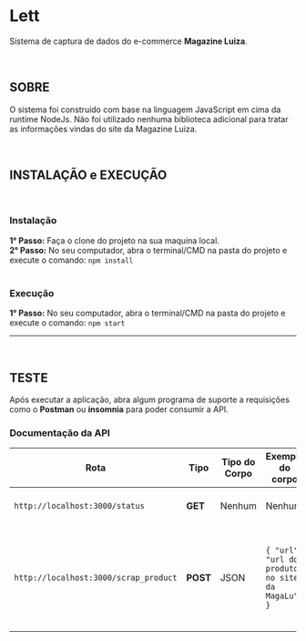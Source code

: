 # Lett

Sistema de captura de dados do e-commerce **Magazine Luiza**.

<br>

## SOBRE <br>

O sistema foi construído com base na linguagem JavaScript em cima da runtime NodeJs. Não foi utilizado nenhuma biblioteca adicional para tratar as informações vindas do site da Magazine Luiza.

<br>

## INSTALAÇÃO e EXECUÇÃO

<br>

### **Instalação**

**1° Passo:** Faça o clone do projeto na sua maquina local. <br>
**2° Passo:** No seu computador, abra o terminal/CMD na pasta do projeto e execute o comando: `npm install`<br>
<br>

### **Execução**

**1° Passo:** No seu computador, abra o terminal/CMD na pasta do projeto e execute o comando: `npm start`

---

<br>

## TESTE

Após executar a aplicação, abra algum programa de suporte a requisições como o **Postman** ou **insomnia** para poder consumir a API.
<br>

### Documentação da API

| Rota                                  | Tipo     | Tipo do Corpo | Exemplo do corpo                                | Resposta | Descrição                                                                     |
| ------------------------------------- | -------- | ------------- | ----------------------------------------------- | -------- | ----------------------------------------------------------------------------- |
| `http://localhost:3000/status`        | **GET**  | Nenhum        | Nenhum                                          | texto    | Rota que retorna um 'ok' em txt                                               |
| `http://localhost:3000/scrap_product` | **POST** | JSON          | `{ "url": "url do produto no site da MagaLu" }` | JSON     | Rota que retorna um arquivo no formato JSON contento as infomações do produto |
